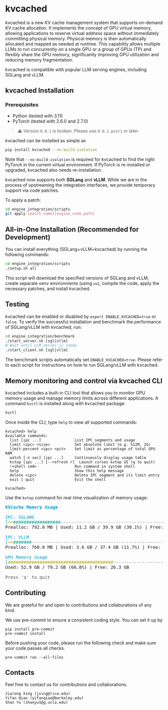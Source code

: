 # kvcached

kvcached is a new KV cache management system that supports on-demand KV cache allocation. It implements the concept of GPU virtual memory, allowing applications to reserve virtual address space without immediately committing physical memory. Physical memory is then automatically allocated and mapped as needed at runtime. This capability allows multiple LLMs to run concurrently on a single GPU or a group of GPUs (TP) and flexibly share the GPU memory, significantly improving GPU utilization and reducing memory fragmentation.

kvcached is compatible with popular LLM serving engines, including SGLang and vLLM.

## kvcached Installation

### Prerequisites

* Python (tested with 3.11)
* PyTorch (tested with 2.6.0 and 2.7.0)

> ⚠️ Version `0.0.1` is broken. Please use `0.0.1.post1` or later.

kvcached can be installed as simple as

```bash
pip install kvcached --no-build-isolation
```

Note that `--no-build-isolation` is required for kvcached to find the right PyTorch in the current virtual environment. If PyTorch is re-installed or upgraded, kvcached also needs re-installation.

kvcached now supports both **SGLang** and **vLLM**. While we are in the process of upstreaming the integration interfaces, we provide temporary support via code patches.

To apply a patch:

```bash
cd engine_integration/scripts
git apply [patch_name][engine_code_path]
```

## All-in-One Installation (Recommended for Development)

You can install everything (SGLang+vLLM+kvcached) by running the following commands:

```bash
cd engine_integration/scripts
./setup.sh all
```

This script will download the specified versions of SGLang and vLLM, create separate venv environments (using `uv`), compile the code, apply the necessary patches, and install kvcached.

## Testing

kvcached can be enabled or disabled by `export ENABLE_KVCACHED=true` or `false`. To verify the successful installation and benchmark the performance of SGLang/vLLM with kvcached, run:

```bash
cd engine_integration/benchmark
./start_server.sh [sgl|vllm]
# Wait until LLM server is ready
./start_client.sh [sgl|vllm]
```

The benchmark scripts automatically set `ENABLE_KVCACHED=true`. Please refer to each script for instructions on how to run SGLang/vLLM with kvcached.

## Memory monitoring and control via kvcached CLI

kvcached includes a built-in CLI tool that allows you to monitor GPU memory usage and manage memory limits across different applications. A command `kvctl` is installed along with kvcached package:

```bash
kvctl
```

Once inside the CLI, type `help` to view all supported commands:

```
kvcached> help
Available commands:
  list [ipc ...]               List IPC segments and usage
  limit <ipc> <size>           Set absolute limit (e.g. 512M, 2G)
  limit-percent <ipc> <pct>    Set limit as percentage of total GPU RAM
  watch [-n sec] [ipc ...]     Continuously display usage table
  kvtop [ipc ...] [--refresh r]  Launch curses kvtop UI (q to quit)
  !<shell cmd>                 Run command in system shell
  help                         Show this help message
  delete <ipc>                 Delete IPC segment and its limit entry
  exit | quit                  Exit the shell

kvcached>
```

Use the `kvtop` command for real-time visualization of memory usage:

<!-- KVCache memory monitor (muted colours) -->
<pre>
<span style="color:#009ACD; font-weight:bold;">KVCache Memory Usage</span>

<span style="color:#009ACD;">IPC: SGLANG</span>
<span style="color:#009ACD;">[</span><span style="color:#B7A800;">==</span><span style="color:#009E8F;">##################</span><span style="color:#666666;">----------------------------------------</span><span style="color:#009ACD;">]</span>
Prealloc: 792.0&nbsp;MB | Used: 11.2&nbsp;GB / 39.9&nbsp;GB (30.1%) | Free: 27.9&nbsp;GB

<span style="color:#009ACD;">IPC: VLLM</span>
<span style="color:#009ACD;">[</span><span style="color:#B7A800;">==</span><span style="color:#009E8F;">#######</span><span style="color:#666666;">--------------------------------------------------- </span><span style="color:#009ACD;">]</span>
Prealloc: 768.0&nbsp;MB | Used: 3.6&nbsp;GB / 37.4&nbsp;GB (11.7%) | Free: 33.0&nbsp;GB

<span style="color:#009ACD;">GPU Memory Usage</span>
<span style="color:#009ACD;">[</span><span style="color:#B7A800;">########################################</span><span style="color:#666666;">--------------------</span><span style="color:#009ACD;">]</span>
Used: 52.9&nbsp;GB / 79.2&nbsp;GB (66.8%) | Free: 26.3&nbsp;GB

<span style="color:#555555;">Press 'q' to quit</span>
</pre>

## Contributing

We are grateful for and open to contributions and collaborations of any kind.

We use pre-commit to ensure a consistent coding style. You can set it up by

```
pip install pre-commit
pre-commit install
```

Before pushing your code, please run the following check and make sure your code passes all checks.

```
pre-commit run --all-files
```

## Contacts

Feel free to contact us for contributions and collaborations.

```
Jiarong Xing (jxing@rice.edu)
Yifan Qiao (yifanqiao@berkeley.edu)
Shan Yu (shanyu1@g.ucla.edu)
```
